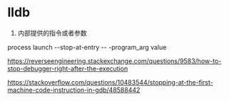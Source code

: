 # lldb

1. 内部提供的指令或者参数

process launch --stop-at-entry -- -program_arg value

https://reverseengineering.stackexchange.com/questions/9583/how-to-stop-debugger-right-after-the-execution

https://stackoverflow.com/questions/10483544/stopping-at-the-first-machine-code-instruction-in-gdb/48588442